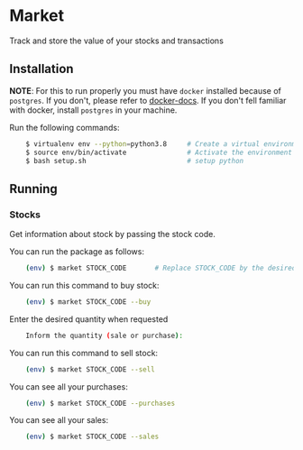 Market
===========

Track and store the value of your stocks and transactions

## Installation

**NOTE**: For this to run properly you must have `docker` installed because of `postgres`. If you don't, please refer to [docker-docs](https://docs.docker.com).  If you don't fell familiar with docker, install `postgres` in your machine.

Run the following commands:

```bash
    $ virtualenv env --python=python3.8     # Create a virtual environment called env
    $ source env/bin/activate               # Activate the environment
    $ bash setup.sh                         # setup python
```

## Running

### Stocks

Get information about stock by passing the stock code.

You can run the package as follows:

```bash
    (env) $ market STOCK_CODE       # Replace STOCK_CODE by the desired code
```

You can run this command to buy stock:

```bash
    (env) $ market STOCK_CODE --buy
```

Enter the desired quantity when requested

```bash
    Inform the quantity (sale or purchase):
```

You can run this command to sell stock:

```bash
    (env) $ market STOCK_CODE --sell
```

You can see all your purchases:

```bash
    (env) $ market STOCK_CODE --purchases
```

You can see all your sales:

```bash
    (env) $ market STOCK_CODE --sales
```

